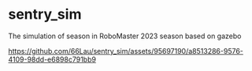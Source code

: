 # sentry_sim
The simulation of  season in RoboMaster 2023 season based on gazebo

https://github.com/66Lau/sentry_sim/assets/95697190/a8513286-9576-4109-98dd-e6898c791bb9